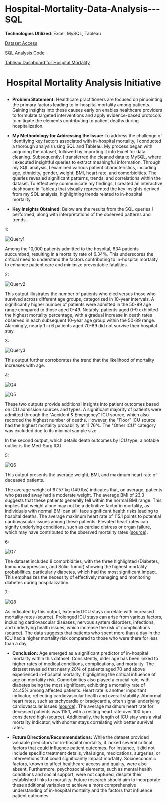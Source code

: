 # Hospital-Mortality-Data-Analysis---SQL

**Technologies Utilized**: Excel, MySQL, Tableau

[Dataset Access](https://www.kaggle.com/datasets/mitishaagarwal/patient)

[SQL Analysis Code](https://github.com/SharifAthar/Hospital-Mortality-Prediction-SQL/blob/main/Hospital_Mortality_SQL_Analysis.sql)

[Tableau Dashboard for Hospital Mortality](https://public.tableau.com/app/profile/sharif.athar/viz/HospitalMortalityDashboard/Dashboard1)

# <p align="center">Hospital Mortality Analysis Initiative</p>

- **Problem Statement:** Healthcare practitioners are focused on pinpointing the primary factors leading to in-hospital mortality among patients. Gaining insights into these causes early on enables healthcare providers to formulate targeted interventions and apply evidence-based protocols to mitigate the elements contributing to patient deaths during hospitalization.

- **My Methodology for Addressing the Issue:** To address the challenge of identifying key factors associated with in-hospital mortality, I conducted a thorough analysis using SQL and Tableau. My process began with acquiring the dataset, followed by importing it into Excel for data cleaning. Subsequently, I transferred the cleaned data to MySQL, where I executed insightful queries to extract meaningful information. Through my SQL analysis, I examined various patient characteristics, including age, ethnicity, gender, weight, BMI, heart rate, and comorbidities. The queries revealed significant patterns, trends, and correlations within the dataset. To effectively communicate my findings, I created an interactive dashboard in Tableau that visually represented the key insights derived from my SQL analysis, highlighting trends related to in-hospital mortality.

- **Key Insights Obtained:** Below are the results from the SQL queries I performed, along with interpretations of the observed patterns and trends.

1: 

![Query1](https://i.ibb.co/SV4r1Rt/Screen-Shot-2023-06-29-at-4-52-19-PM.png)

Among the 10,000 patients admitted to the hospital, 634 patients succumbed, resulting in a mortality rate of 6.34%. This underscores the critical need to understand the factors contributing to in-hospital mortality to enhance patient care and minimize preventable fatalities.

2:

![Query2](https://i.ibb.co/XC5qXg8/Screen-Shot-2023-06-29-at-7-44-37-PM.png)

This output illustrates the number of patients who died versus those who survived across different age groups, categorized in 10-year intervals. A significantly higher number of patients were admitted in the 50-89 age range compared to those aged 0-49. Notably, patients aged 0-9 exhibited the highest mortality percentage, with a gradual increase in death rates observed in each subsequent 10-year age group within the 50-89 range. Alarmingly, nearly 1 in 6 patients aged 70-89 did not survive their hospital stay.

3:

![Query3](https://i.ibb.co/MnB3M5L/Screen-Shot-2023-06-29-at-7-56-52-PM.png)

This output further corroborates the trend that the likelihood of mortality increases with age.

4:

![Q4](https://i.ibb.co/54ZBMBH/Screen-Shot-2023-06-29-at-8-08-53-PM.png)

![Q5](https://i.ibb.co/mJB1cxY/Screen-Shot-2023-06-29-at-8-09-28-PM.png)

These two outputs provide additional insights into patient outcomes based on ICU admission sources and types. A significant majority of patients were admitted through the "Accident & Emergency" ICU source, which also recorded the highest number of deaths. However, the "Floor" ICU source had the highest mortality probability at 11.76%. The "Other ICU" category was excluded due to its minimal sample size.

In the second output, which details death outcomes by ICU type, a notable outlier is the Med-Surg ICU.

5: 

![Q6](https://i.ibb.co/5cCNgyW/Screen-Shot-2023-06-29-at-8-32-29-PM.png)

This output presents the average weight, BMI, and maximum heart rate of deceased patients. 

The average weight of 67.57 kg (149 lbs) indicates that, on average, patients who passed away had a moderate weight. The average BMI of 23.3 suggests that these patients generally fell within the normal BMI range. This implies that weight alone may not be a definitive factor in mortality, as individuals with normal BMI can still face significant health risks leading to hospital deaths. The average maximum heart rate of 115.1 points to potential cardiovascular issues among these patients. Elevated heart rates can signify underlying conditions, such as cardiac distress or organ failure, which may have contributed to the observed mortality rates ([source](https://www.mayoclinic.org/diseases-conditions/tachycardia/symptoms-causes/syc-20355127)).

6: 

![Q7](https://i.ibb.co/GHb3dnT/Screen-Shot-2023-06-29-at-8-48-21-PM.png)

The dataset included 8 comorbidities, with the three highlighted (Diabetes, Immunosuppression, and Solid Tumor) showing the highest mortality probabilities, particularly diabetes, which had the most significant impact. This emphasizes the necessity of effectively managing and monitoring diabetes during hospitalization.

7: 

![Q8](https://i.ibb.co/Tkc9RVr/Screen-Shot-2023-07-01-at-2-56-23-PM.png)

As indicated by this output, extended ICU stays correlate with increased mortality rates ([source](https://pubmed.ncbi.nlm.nih.gov/26571190/#:~:text=One%2Dyear%20mortality%20was%2026.6,the%20need%20for%20mechanical%20ventilation.)). Prolonged ICU stays can arise from various factors, including cardiovascular diseases, nervous system disorders, infections, and underlying health issues, which increase the risk of complications ([source](https://www.ncbi.nlm.nih.gov/pmc/articles/PMC5884409/#:~:text=Our%20study%20showed%20a%20significantly,the%20length%20of%20stay%20increases.)). The data suggests that patients who spent more than a day in the ICU had a higher mortality risk compared to those who were there for less than a day.

- **Conclusion:** Age emerged as a significant predictor of in-hospital mortality within this dataset. Consistently, older age has been linked to higher rates of medical conditions, complications, and mortality. The dataset revealed that nearly 20% of patients aged 70 and above experienced in-hospital mortality, highlighting the critical influence of age on mortality risk. Comorbidities also played a crucial role, with diabetes being the most significant, exhibiting a mortality rate of 24.45% among affected patients. Heart rate is another important indicator, reflecting cardiovascular health and overall stability. Abnormal heart rates, such as tachycardia or bradycardia, often signal underlying cardiovascular issues ([source](https://www.mayoclinic.org/diseases-conditions/tachycardia/symptoms-causes/syc-20355127)). The average maximum heart rate for deceased patients was 115.1, with a resting heart rate over 100 bpm considered high ([source](https://www.healthline.com/health/dangerous-heart-rate)). Additionally, the length of ICU stay was a vital mortality indicator, with shorter stays correlating with better survival rates.

- **Future Directions/Recommendations:** While the dataset provided valuable predictors for in-hospital mortality, it lacked several critical factors that could influence patient outcomes. For instance, it did not include specific treatment details, vital signs, medications, surgeries, or interventions that could significantly impact mortality. Socioeconomic factors, known to affect healthcare access and quality, were also absent. Furthermore, psychosocial elements, such as mental health conditions and social support, were not captured, despite their established links to mortality. Future research should aim to incorporate these additional variables to achieve a more comprehensive understanding of in-hospital mortality and the factors that influence patient outcomes.
